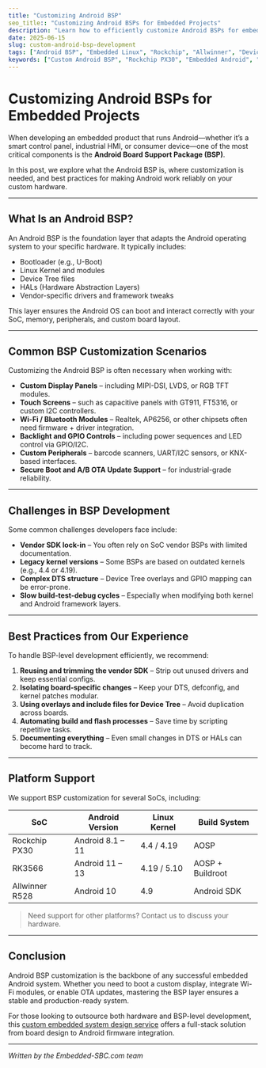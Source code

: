 ```yaml
---
title: "Customizing Android BSP"
seo_title:: "Customizing Android BSPs for Embedded Projects"
description: "Learn how to efficiently customize Android BSPs for embedded systems, including display drivers, touch panel integration, and best practices for Rockchip and Allwinner platforms."
date: 2025-06-15
slug: custom-android-bsp-development
tags: ["Android BSP", "Embedded Linux", "Rockchip", "Allwinner", "Device Tree"]
keywords: ["Custom Android BSP", "Rockchip PX30", "Embedded Android", "Linux Kernel Customization"]
---
```


# Customizing Android BSPs for Embedded Projects

When developing an embedded product that runs Android—whether it’s a smart control panel, industrial HMI, or consumer device—one of the most critical components is the **Android Board Support Package (BSP)**.

In this post, we explore what the Android BSP is, where customization is needed, and best practices for making Android work reliably on your custom hardware.

---

## What Is an Android BSP?

An Android BSP is the foundation layer that adapts the Android operating system to your specific hardware. It typically includes:

- Bootloader (e.g., U-Boot)
- Linux Kernel and modules
- Device Tree files
- HALs (Hardware Abstraction Layers)
- Vendor-specific drivers and framework tweaks

This layer ensures the Android OS can boot and interact correctly with your SoC, memory, peripherals, and custom board layout.

---

## Common BSP Customization Scenarios

Customizing the Android BSP is often necessary when working with:

- **Custom Display Panels** – including MIPI-DSI, LVDS, or RGB TFT modules.
- **Touch Screens** – such as capacitive panels with GT911, FT5316, or custom I2C controllers.
- **Wi-Fi / Bluetooth Modules** – Realtek, AP6256, or other chipsets often need firmware + driver integration.
- **Backlight and GPIO Controls** – including power sequences and LED control via GPIO/I2C.
- **Custom Peripherals** – barcode scanners, UART/I2C sensors, or KNX-based interfaces.
- **Secure Boot and A/B OTA Update Support** – for industrial-grade reliability.

---

## Challenges in BSP Development

Some common challenges developers face include:

- **Vendor SDK lock-in** – You often rely on SoC vendor BSPs with limited documentation.
- **Legacy kernel versions** – Some BSPs are based on outdated kernels (e.g., 4.4 or 4.19).
- **Complex DTS structure** – Device Tree overlays and GPIO mapping can be error-prone.
- **Slow build-test-debug cycles** – Especially when modifying both kernel and Android framework layers.

---

## Best Practices from Our Experience

To handle BSP-level development efficiently, we recommend:

1. **Reusing and trimming the vendor SDK** – Strip out unused drivers and keep essential configs.
2. **Isolating board-specific changes** – Keep your DTS, defconfig, and kernel patches modular.
3. **Using overlays and include files for Device Tree** – Avoid duplication across boards.
4. **Automating build and flash processes** – Save time by scripting repetitive tasks.
5. **Documenting everything** – Even small changes in DTS or HALs can become hard to track.

---

## Platform Support

We support BSP customization for several SoCs, including:

| SoC           | Android Version | Linux Kernel | Build System   |
|---------------|------------------|----------------|----------------|
| Rockchip PX30 | Android 8.1 – 11 | 4.4 / 4.19     | AOSP           |
| RK3566        | Android 11 – 13  | 4.19 / 5.10    | AOSP + Buildroot |
| Allwinner R528| Android 10       | 4.9            | Android SDK    |

> Need support for other platforms? Contact us to discuss your hardware.

---

## Conclusion

Android BSP customization is the backbone of any successful embedded Android system. Whether you need to boot a custom display, integrate Wi-Fi modules, or enable OTA updates, mastering the BSP layer ensures a stable and production-ready system.

For those looking to outsource both hardware and BSP-level development, this [custom embedded system design service](https://dev.to/kevinzhang109/why-our-custom-sbc-had-to-break-the-rectangle-rule-a-real-world-pcb-design-challenge-2e5f) offers a full-stack solution from board design to Android firmware integration.

---

*Written by the Embedded-SBC.com team*